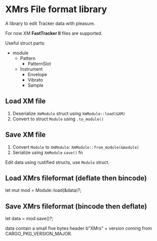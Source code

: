 # XMrs File format library

A library to edit Tracker data with pleasure.

For now XM **FastTracker II** files are supported.

Useful struct parts:

- module
  - Pattern
    - PatternSlot
  - Instrument
    - Envelope
    - Vibrato
    - Sample

## Load XM file

1. Deserialize `XmModule` struct using `XmModule::load(&XM)`
2. Convert to struct `Module` using `.to_module()`

## Save XM file

1. Convert `Module` to `XmModule`: `XmModule::from_module(&module)`
2. Serialize using `XmModule` `save()` fn

Edit data using rustified structs, use `Module` struct.

## Load XMrs fileformat (deflate then bincode)

let mut mod = Module::load(&data)?;

## Save XMrs fileformat (bincode then deflate)

let data = mod.save()?;

data contain a small five bytes header b"XMrs" + version coming from CARGO_PKG_VERSION_MAJOR.
